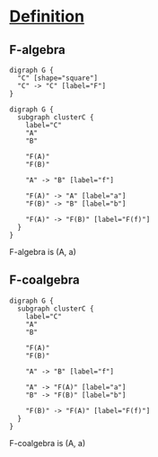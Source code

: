 # [Definition](https://en.wikipedia.org/wiki/F-algebra)

## F-algebra

```graphviz
digraph G {
  "C" [shape="square"]
  "C" -> "C" [label="F"]
}
```

```graphviz
digraph G {
  subgraph clusterC {
    label="C"
    "A"
    "B"    

    "F(A)"
    "F(B)"

    "A" -> "B" [label="f"]

    "F(A)" -> "A" [label="a"]
    "F(B)" -> "B" [label="b"]

    "F(A)" -> "F(B)" [label="F(f)"]
  }
}
```

F-algebra is (A, a)

## F-coalgebra

```graphviz
digraph G {
  subgraph clusterC {
    label="C"
    "A"
    "B"    

    "F(A)"
    "F(B)"

    "A" -> "B" [label="f"]

    "A" -> "F(A)" [label="a"]
    "B" -> "F(B)" [label="b"]

    "F(B)" -> "F(A)" [label="F(f)"]
  }
}
```

F-coalgebra is (A, a)